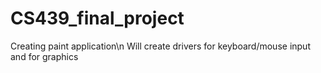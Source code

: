 # CS439_final_project

Creating paint application\n
Will create drivers for keyboard/mouse input and for graphics
